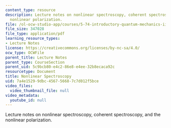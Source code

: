 ```yaml
---
content_type: resource
description: Lecture notes on nonlinear spectroscopy, coherent spectroscopy, and the
  nonlinear polarization.
file: /ol-ocw-studio-app/courses/5-74-introductory-quantum-mechanics-ii-spring-2009/7a4e15299dbc456756687c7d012f5bce_MIT5_74s09_lec13.pdf
file_size: 347028
file_type: application/pdf
learning_resource_types:
- Lecture Notes
license: https://creativecommons.org/licenses/by-nc-sa/4.0/
ocw_type: OCWFile
parent_title: Lecture Notes
parent_type: CourseSection
parent_uid: 5c9bcb80-e4c2-86e8-e4ee-32b8ecaca92c
resourcetype: Document
title: Nonlinear Spectroscopy
uid: 7a4e1529-9dbc-4567-5668-7c7d012f5bce
video_files:
  video_thumbnail_file: null
video_metadata:
  youtube_id: null
---
```

Lecture notes on nonlinear spectroscopy, coherent spectroscopy, and the nonlinear polarization.
